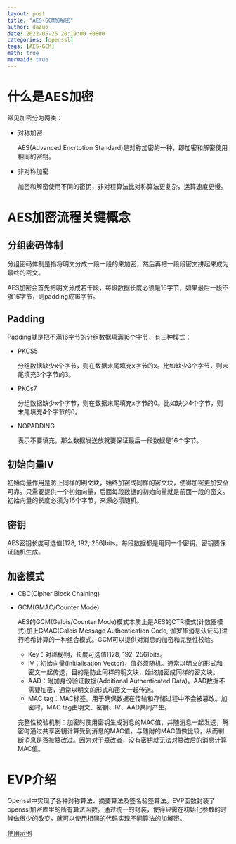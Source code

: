 ```yaml
---
layout: post
title: "AES-GCM加解密"
author: dazuo
date: 2022-05-25 20:19:00 +0800
categories: [openssl]
tags: [AES-GCM]
math: true
mermaid: true
---
```


# 什么是AES加密

常见加密分为两类：

- 对称加密

  AES(Advanced Encrtption Standard)是对称加密的一种，即加密和解密使用相同的密钥。

- 非对称加密

  加密和解密使用不同的密钥，非对程算法比对称算法更复杂，运算速度更慢。



# AES加密流程关键概念

## 分组密码体制

分组密码体制是指将明文分成一段一段的来加密，然后再把一段段密文拼起来成为最终的密文。

AES加密会首先把明文分成若干段，每段数据长度必须是16字节，如果最后一段不够16字节，则padding成16字节。

## Padding

Padding就是把不满16字节的分组数据填满16个字节，有三种模式：

- PKCS5

  分组数据缺少x个字节，则在数据末尾填充x字节的x。比如缺少3个字节，则末尾填充3个字节的3。

- PKCs7

  分组数据缺少x个字节，则在数据末尾填充x字节的0。比如缺少4个字节，则末尾填充4个字节的0。

- NOPADDING

  表示不要填充，那么数据发送放就要保证最后一段数据是16个字节。

## 初始向量IV

初始向量作用是防止同样的明文块，始终加密成同样的密文块，使得加密更加安全可靠。只需要提供一个初始向量，后面每段数据的初始向量就是前面一段的密文。初始向量的长度必须为16个字节，来源必须随机。



## 密钥

AES密钥长度可选值[128, 192, 256]bits。每段数据都是用同一个密钥，密钥要保证随机生成。



## 加密模式

- CBC(Cipher Block Chaining)

- GCM(GMAC/Counter Mode)

  AES的GCM(Galois/Counter Mode)模式本质上是AES的CTR模式(计数器模式)加上GMAC(Galois Message Authentication Code, 伽罗华消息认证码)进行哈希计算的一种组合模式。GCM可以提供对消息的加密和完整性校验。

  - Key：对称秘钥，长度可选值[128, 192, 256]bits。
  - IV：初始向量(Initialisation Vector)，值必须随机。通常以明文的形式和密文一起传送，目的是防止同样的明文块，始终加密成同样的密文块。
  - AAD：附加身份验证数据(Additional Authenticated Data)。AAD数据不需要加密，通常以明文的形式和密文一起传送。
  - MAC tag：MAC标签。用于确保数据在传输和存储过程中不会被篡改。加密时，MAC tag由明文、密钥、IV、AAD共同产生。

  完整性校验机制：加密时使用密钥生成消息的MAC值，并随消息一起发送，解密时通过共享密钥计算受到消息的MAC值，与随附的MAC值做比较，从而判断消息是否被篡改过。因为对于篡改者，没有密钥就无法对篡改后的消息计算MAC值。





# EVP介绍

Openssl中实现了各种对称算法、摘要算法及签名验签算法。EVP函数封装了openssl加密库里的所有算法函数。通过统一的封装，使得只需在初始化参数的时候做很少的改变，就可以使用相同的代码实现不同算法的加解密。



[使用示例](https://4k8k.xyz/article/fengbingchun/106113185)
